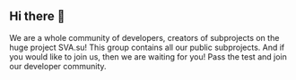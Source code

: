 ## Hi there 👋
We are a whole community of developers, creators of subprojects on the huge project SVA.su!
This group contains all our public subprojects. And if you would like to join us, then we are waiting for you! Pass the test and join our developer community.
